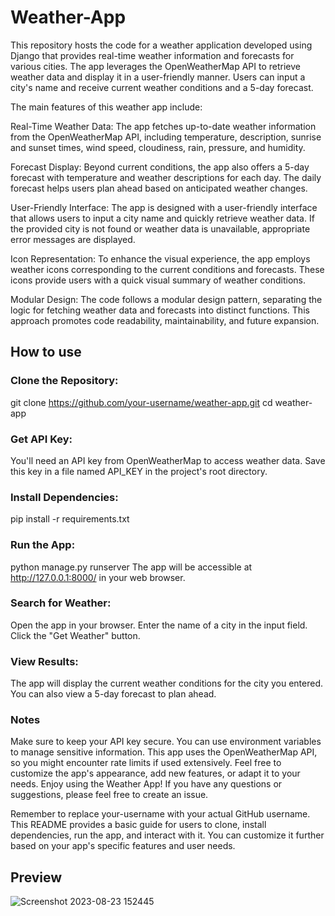 # Weather-App

This repository hosts the code for a weather application developed using Django that provides real-time weather information and forecasts for various cities. The app leverages the OpenWeatherMap API to retrieve weather data and display it in a user-friendly manner. Users can input a city's name and receive current weather conditions and a 5-day forecast.

The main features of this weather app include:

Real-Time Weather Data: The app fetches up-to-date weather information from the OpenWeatherMap API, including temperature, description, sunrise and sunset times, wind speed, cloudiness, rain, pressure, and humidity.

Forecast Display: Beyond current conditions, the app also offers a 5-day forecast with temperature and weather descriptions for each day. The daily forecast helps users plan ahead based on anticipated weather changes.

User-Friendly Interface: The app is designed with a user-friendly interface that allows users to input a city name and quickly retrieve weather data. If the provided city is not found or weather data is unavailable, appropriate error messages are displayed.

Icon Representation: To enhance the visual experience, the app employs weather icons corresponding to the current conditions and forecasts. These icons provide users with a quick visual summary of weather conditions.

Modular Design: The code follows a modular design pattern, separating the logic for fetching weather data and forecasts into distinct functions. This approach promotes code readability, maintainability, and future expansion.

## How to use

### Clone the Repository:
git clone https://github.com/your-username/weather-app.git
cd weather-app

### Get API Key:
You'll need an API key from OpenWeatherMap to access weather data. Save this key in a file named API_KEY in the project's root directory.

### Install Dependencies:
pip install -r requirements.txt

### Run the App:
python manage.py runserver
The app will be accessible at http://127.0.0.1:8000/ in your web browser.

### Search for Weather:
Open the app in your browser.
Enter the name of a city in the input field.
Click the "Get Weather" button.

### View Results:
The app will display the current weather conditions for the city you entered.
You can also view a 5-day forecast to plan ahead.

### Notes
Make sure to keep your API key secure. You can use environment variables to manage sensitive information.
This app uses the OpenWeatherMap API, so you might encounter rate limits if used extensively.
Feel free to customize the app's appearance, add new features, or adapt it to your needs.
Enjoy using the Weather App! If you have any questions or suggestions, please feel free to create an issue.

Remember to replace your-username with your actual GitHub username. This README provides a basic guide for users to clone, install dependencies, run the app, and interact with it. You can customize it further based on your app's specific features and user needs.

## Preview
![Screenshot 2023-08-23 152445](https://github.com/ShyHasVan/Weather-App/assets/142844565/8c640bf5-12a9-4991-9407-8262bb8f5687)





























